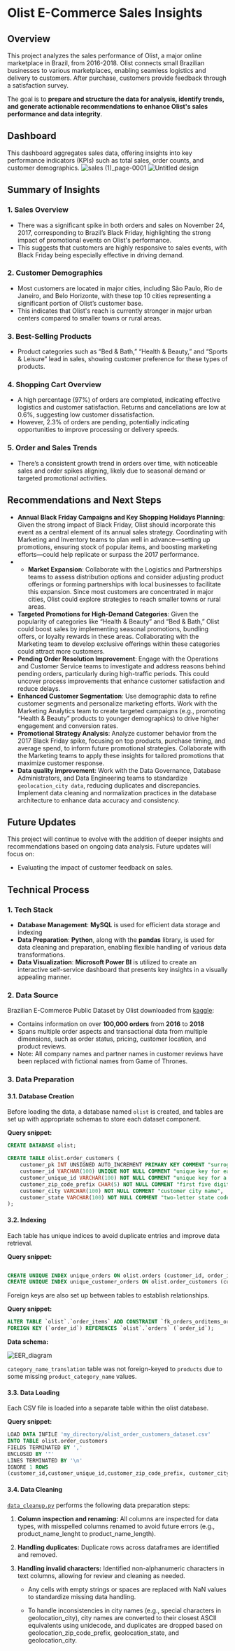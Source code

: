# Olist E-Commerce Sales Insights

## Overview
This project analyzes  the sales performance of Olist, a major online marketplace in Brazil, from 2016-2018. Olist connects small Brazilian businesses to various marketplaces, enabling seamless logistics and delivery to customers. After purchase, customers provide feedback through a satisfaction survey.

The goal is to **prepare and structure the data for analysis, identify trends, and generate actionable recommendations to enhance Olist's sales performance and data integrity**.

## Dashboard
This dashboard aggregates sales data, offering insights into key performance indicators (KPIs) such as total sales, order counts, and customer demographics.
![sales (1)_page-0001](https://github.com/user-attachments/assets/05919302-c2ae-4eff-aa43-c442e569ddb8)
![Untitled design](https://github.com/user-attachments/assets/456263b4-e170-418c-92f8-d6cefbd2baa4)

## Summary of Insights
### 1. Sales Overview
- There was a significant spike in both orders and sales on November 24, 2017, corresponding to Brazil’s Black Friday, highlighting the strong impact of promotional events on Olist's performance.
- This suggests that customers are highly responsive to sales events, with Black Friday being especially effective in driving demand.

### 2. Customer Demographics
- Most customers are located in major cities, including São Paulo, Rio de Janeiro, and Belo Horizonte, with these top 10 cities representing a significant portion of Olist’s customer base.
- This indicates that Olist's reach is currently stronger in major urban centers compared to smaller towns or rural areas.

### 3. Best-Selling Products
- Product categories such as “Bed & Bath,” “Health & Beauty,” and “Sports & Leisure” lead in sales, showing customer preference for these types of products.

### 4. Shopping Cart Overview
- A high percentage (97%) of orders are completed, indicating effective logistics and customer satisfaction.
Returns and cancellations are low at 0.6%, suggesting low customer dissatisfaction.
- However, 2.3% of orders are pending, potentially indicating opportunities to improve processing or delivery speeds.

### 5. Order and Sales Trends
- There’s a consistent growth trend in orders over time, with noticeable sales and order spikes aligning, likely due to seasonal demand or targeted promotional activities.


## Recommendations and Next Steps
- **Annual Black Friday Campaigns and Key Shopping Holidays Planning**: Given the strong impact of Black Friday, Olist should incorporate this event as a central element of its annual sales strategy. Coordinating with Marketing and Inventory teams to plan well in advance—setting up promotions, ensuring stock of popular items, and boosting marketing efforts—could help replicate or surpass the 2017 performance.
- - **Market Expansion**: Collaborate with the Logistics and Partnerships teams to assess distribution options and consider adjusting product offerings or forming partnerships with local businesses to facilitate this expansion. Since most customers are concentrated in major cities, Olist could explore strategies to reach smaller towns or rural areas.
- **Targeted Promotions for High-Demand Categories**: Given the popularity of categories like “Health & Beauty” and “Bed & Bath,” Olist could boost sales by implementing seasonal promotions, bundling offers, or loyalty rewards in these areas. Collaborating with the Marketing team to develop exclusive offerings within these categories could attract more customers.
- **Pending Order Resolution Improvement**: Engage with the Operations and Customer Service teams to investigate and address reasons behind pending orders, particularly during high-traffic periods. This could uncover process improvements that enhance customer satisfaction and reduce delays.
- **Enhanced Customer Segmentation**: Use demographic data to refine customer segments and personalize marketing efforts. Work with the Marketing Analytics team to create targeted campaigns (e.g., promoting “Health & Beauty” products to younger demographics) to drive higher engagement and conversion rates.
- **Promotional Strategy Analysis**: Analyze customer behavior from the 2017 Black Friday spike, focusing on top products, purchase timing, and average spend, to inform future promotional strategies. Collaborate with the Marketing teams to apply these insights for tailored promotions that maximize customer response.
- **Data quality improvement**: Work with the Data Governance, Database Administrators, and Data Engineering teams to standardize ```geolocation_city data```, reducing duplicates and discrepancies. Implement data cleaning and normalization practices in the database architecture to enhance data accuracy and consistency.

## Future Updates
This project will continue to evolve with the addition of deeper insights and recommendations based on ongoing data analysis. Future updates will focus on:
- Evaluating the impact of customer feedback on sales.

## Technical Process
### 1. Tech Stack
- **Database Management**: **MySQL** is used for efficient data storage and indexing
- **Data Preparation**: **Python**, along with the **pandas** library, is used for data cleaning and preparation, enabling flexible handling of various data transformations.
- **Data Visualization**: **Microsoft Power BI** is utilized to create an interactive self-service dashboard that presents key insights in a visually appealing manner.

### 2. Data Source
Brazilian E-Commerce Public Dataset by Olist downloaded from [kaggle](https://www.kaggle.com/datasets/olistbr/brazilian-ecommerce/data):
- Contains information on over **100,000 orders** from **2016** to **2018**
- Spans multiple order aspects and transactional data from multiple dimensions, such as order status, pricing, customer location, and product reviews.
- Note: All company names and partner names in customer reviews have been replaced with fictional names from Game of Thrones.

### 3. Data Preparation

#### 3.1. Database Creation
Before loading the data, a database named ```olist``` is created, and tables are set up with appropriate schemas to store each dataset component.

**Query snippet:**

```sql
CREATE DATABASE olist;

CREATE TABLE olist.order_customers (
    customer_pk INT UNSIGNED AUTO_INCREMENT PRIMARY KEY COMMENT "surrogate primary key for customers",
    customer_id VARCHAR(100) UNIQUE NOT NULL COMMENT "unique key for each order",
    customer_unique_id VARCHAR(100) NOT NULL COMMENT "unique key for a customer",
    customer_zip_code_prefix CHAR(5) NOT NULL COMMENT "first five digits of customer zip code",
    customer_city VARCHAR(100) NOT NULL COMMENT "customer city name",
    customer_state VARCHAR(100) NOT NULL COMMENT "two-letter state code"
);	
```

#### 3.2. Indexing

Each table has unique indices to avoid duplicate entries and improve data retrieval.

**Query snippet:**
```sql

CREATE UNIQUE INDEX unique_orders ON olist.orders (customer_id, order_id);
CREATE UNIQUE INDEX unique_customer_orders ON olist.order_customers (customer_id, customer_unique_id);
```

Foreign keys are also set up between tables to establish relationships.

**Query snippet:**
```sql
ALTER TABLE `olist`.`order_items` ADD CONSTRAINT `fk_orders_orditems_order`
FOREIGN KEY (`order_id`) REFERENCES `olist`.`orders` (`order_id`);
```

**Data schema:**

![EER_diagram](photos/EER_diagram.png)

```category_name_translation``` table was not foreign-keyed to ```products``` due to some missing ```product_category_name``` values.

#### 3.3. Data Loading

Each CSV file is loaded into a separate table within the olist database.

**Query snippet:**

```sql
LOAD DATA INFILE 'my_directory/olist_order_customers_dataset.csv'
INTO TABLE olist.order_customers
FIELDS TERMINATED BY ','
ENCLOSED BY '"'
LINES TERMINATED BY '\n' 
IGNORE 1 ROWS
(customer_id,customer_unique_id,customer_zip_code_prefix, customer_city, customer_state);
```

#### 3.4. Data Cleaning
[```data_cleanup.py```](data_cleanup.py) performs the following data preparation steps:

1. **Column inspection and renaming:** All columns are inspected for data types, with misspelled columns renamed to avoid future errors (e.g., product_name_lenght to product_name_length).
2. **Handling duplicates:** Duplicate rows across dataframes are identified and removed.
3. **Handling invalid characters:** Identified non-alphanumeric characters in text columns, allowing for review and cleaning as needed.
   
    - Any cells with empty strings or spaces are replaced with NaN values to standardize missing data handling.
   
    - To handle inconsistencies in city names (e.g., special characters in geolocation_city), city names are converted to their closest ASCII equivalents using unidecode, and duplicates are dropped based on geolocation_zip_code_prefix, geolocation_state, and geolocation_city.
